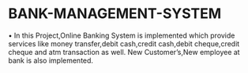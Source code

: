 # BANK-MANAGEMENT-SYSTEM
• In this Project,Online Banking System is implemented which provide services like money transfer,debit cash,credit cash,debit cheque,credit cheque and atm transaction as well. New Customer’s,New employee at bank is also implemented.
